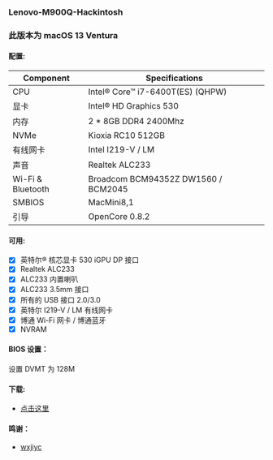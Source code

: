### Lenovo-M900Q-Hackintosh

### 此版本为 macOS 13 Ventura

#### 配置:

| Component         | Specifications                          |
| ----------------- | --------------------------------------- |
| CPU               | Intel® Core™ i7-6400T(ES) (QHPW)        |
| 显卡              | Intel® HD Graphics 530                  |
| 内存              | 2 * 8GB DDR4 2400Mhz                    |
| NVMe              | Kioxia RC10 512GB                       |
| 有线网卡          | Intel I219-V / LM                       |
| 声音              | Realtek ALC233                          |
| Wi-Fi & Bluetooth | Broadcom BCM94352Z DW1560 / BCM2045     |
| SMBIOS            | MacMini8,1                              |
| 引导              | OpenCore 0.8.2                          |

#### 可用:

- [x] 英特尔® 核芯显卡 530 iGPU DP 接口
- [x] Realtek ALC233
- [x] ALC233 内置喇叭
- [x] ALC233 3.5mm 接口
- [x] 所有的 USB 接口 2.0/3.0
- [x] 英特尔 I219-V / LM 有线网卡
- [x] 博通 Wi-Fi 网卡 / 博通蓝牙
- [x] NVRAM

#### BIOS 设置：

设置 DVMT 为 128M

#### 下载:

- [点击这里](https://github.com/hiper25/Lenovo-M900Q-Hackintosh/releases/tag/snapsoot)

#### 鸣谢：

- [wxjiyc](https://github.com/wxjiyc/Lenovo-M900q-M8600q-M700-M6600q-QHPW-AMT-Hackintosh)
